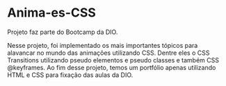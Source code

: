 # Anima-es-CSS
Projeto faz parte do Bootcamp da DIO.

Nesse projeto, foi implementado os mais importantes tópicos para alavancar no mundo das animações utilizando CSS.
Dentre eles o CSS Transitions utilizando pseudo elementos e pseudo classes e também CSS @keyframes. 
Ao fim desse projeto, temos um portfólio apenas utilizando HTML e CSS para fixação das aulas da DIO.
